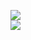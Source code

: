 [![](https://img.shields.io/badge/Made%20With-Github%20Spray-lightgrey.svg?style=for-the-badge&logo=github)](https://github.com/Annihil/github-spray#21581)  
[![](https://i.imgur.com/2DrTn0Z.gif)](https://github.com/Annihil/github-spray)